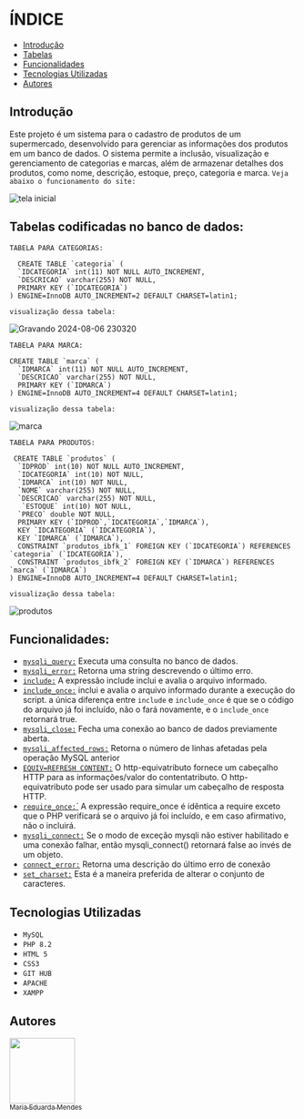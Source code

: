 # ÍNDICE
 
* [Introdução](#introdu%C3%A7%C3%A3o)  
* [Tabelas](#tabelas-codificadas-no-banco-de-dados)
* [Funcionalidades](#funcionalidades)
* [Tecnologias Utilizadas](#tecnologias-utilizadas)  
* [Autores](#autores)  



 ## Introdução

  Este projeto é um sistema para o cadastro de produtos de um supermercado, desenvolvido para gerenciar as informações dos produtos em um banco de dados. O sistema permite a inclusão, visualização e gerenciamento de categorias e marcas, além de armazenar detalhes dos produtos, como nome, descrição, estoque, preço, categoria e marca.
  ``Veja abaixo o funcionamento do site: ``  

  
  ![tela inicial](https://github.com/user-attachments/assets/3a51fbb9-bc8e-42d6-8e6f-75884cd3f8dc)


## Tabelas codificadas no banco de dados:

``TABELA PARA CATEGORIAS:``

      CREATE TABLE `categoria` (
      `IDCATEGORIA` int(11) NOT NULL AUTO_INCREMENT,
      `DESCRICAO` varchar(255) NOT NULL,
      PRIMARY KEY (`IDCATEGORIA`)
    ) ENGINE=InnoDB AUTO_INCREMENT=2 DEFAULT CHARSET=latin1;

``visualização dessa tabela: ``  


![Gravando 2024-08-06 230320](https://github.com/user-attachments/assets/94f9a401-b19e-4b3f-844a-6f258accd4c2)


``TABELA PARA MARCA:``

    CREATE TABLE `marca` (
      `IDMARCA` int(11) NOT NULL AUTO_INCREMENT,
      `DESCRICAO` varchar(255) NOT NULL,
      PRIMARY KEY (`IDMARCA`)
    ) ENGINE=InnoDB AUTO_INCREMENT=4 DEFAULT CHARSET=latin1;

``visualização dessa tabela: ``  


![marca](https://github.com/user-attachments/assets/b44ff605-a771-4123-80e8-bad7239c1df5)

  
``TABELA PARA PRODUTOS:``

     CREATE TABLE `produtos` (
      `IDPROD` int(10) NOT NULL AUTO_INCREMENT,
      `IDCATEGORIA` int(10) NOT NULL,
      `IDMARCA` int(10) NOT NULL,
      `NOME` varchar(255) NOT NULL,
      `DESCRICAO` varchar(255) NOT NULL,
       `ESTOQUE` int(10) NOT NULL,
      `PRECO` double NOT NULL,
      PRIMARY KEY (`IDPROD`,`IDCATEGORIA`,`IDMARCA`),
      KEY `IDCATEGORIA` (`IDCATEGORIA`),
      KEY `IDMARCA` (`IDMARCA`),
      CONSTRAINT `produtos_ibfk_1` FOREIGN KEY (`IDCATEGORIA`) REFERENCES `categoria` (`IDCATEGORIA`),
      CONSTRAINT `produtos_ibfk_2` FOREIGN KEY (`IDMARCA`) REFERENCES `marca` (`IDMARCA`)
    ) ENGINE=InnoDB AUTO_INCREMENT=4 DEFAULT CHARSET=latin1;

``visualização dessa tabela: ``  


![produtos](https://github.com/user-attachments/assets/b18a1e69-9cca-4a85-9e9f-6ad3a7a5298a)



## Funcionalidades:

* [``mysqli_query:``](https://www.php.net/manual/pt_BR/mysqli.query.php) Executa uma consulta no banco de dados. 
* [``mysqli_error:``](https://www.php.net/manual/pt_BR/mysqli.error.php) Retorna uma string descrevendo o último erro. 
* [``include:``](https://www.php.net/manual/pt_BR/function.include.php) A expressão include inclui e avalia o arquivo informado. 
* [``include_once:``](https://php.net/manual/pt_BR/function.include-once.php) inclui e avalia o arquivo informado durante a execução do script.  a única diferença entre ``include`` e ``include_once`` é que se o código do arquivo já foi incluído, não o fará novamente, e o ``include_once`` retornará true.
* [``mysqli_close:``](https://www.php.net/manual/pt_BR/mysqli.close.php) Fecha uma conexão ao banco de dados previamente aberta.
* [``mysqli_affected_rows:``](https://www.php.net/manual/en/mysqli.affected-rows.php) Retorna o número de linhas afetadas pela operação MySQL anterior
* [``EQUIV=REFRESH CONTENT:``](https://www.w3schools.com/tags/att_meta_http_equiv.asp) O http-equivatributo fornece um cabeçalho HTTP para as informações/valor do contentatributo. O http-equivatributo pode ser usado para simular um cabeçalho de resposta HTTP. 
* [``require_once:``´](https://www.php.net/manual/pt_BR/function.require-once.php) A expressão require_once é idêntica a require exceto que o PHP verificará se o arquivo já foi incluído, e em caso afirmativo, não o incluirá. 
* [``mysqli_connect:``](https://www.php.net/manual/pt_BR/function.mysqli-connect.php) Se o modo de exceção mysqli não estiver habilitado e uma conexão falhar, então mysqli_connect() retornará false ao invés de um objeto. 
* [``connect_error:``](https://www.php.net/manual/pt_BR/mysqli.connect-error.php) Retorna uma descrição do último erro de conexão
* [``set_charset:``](https://www.php.net/manual/pt_BR/mysqli.set-charset.php) Esta é a maneira preferida de alterar o conjunto de caracteres.


## Tecnologias Utilizadas

* 	``MySQL``
*   ``PHP 8.2``
*   ``HTML 5``
*   ``CSS3``
*   ``GIT HUB``
*   ``APACHE``
*   ``XAMPP``

## Autores

[<img loading="lazy" src="https://avatars.githubusercontent.com/u/127868962?v=4" width=115><br><sub>Maria Eduarda Mendes</sub>](https://github.com/imdoarda)
